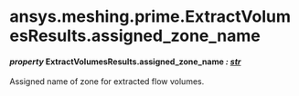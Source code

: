 # ansys.meshing.prime.ExtractVolumesResults.assigned_zone_name

<a id="ansys.meshing.prime.ExtractVolumesResults.assigned_zone_name"></a>

#### *property* ExtractVolumesResults.assigned_zone_name *: [str](https://docs.python.org/3.11/library/stdtypes.html#str)*

Assigned name of zone for extracted flow volumes.

<!-- !! processed by numpydoc !! -->
